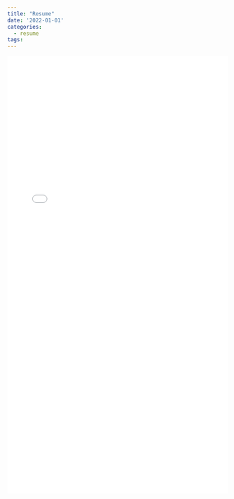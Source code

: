 ```yaml
---
title: "Resume"
date: '2022-01-01'
categories:
  - resume
tags:
---
```


<!-- <embed src="/assets/images/lamp.pdf" width="500" height="375"> -->

<iframe src="/assets/images/Jeremy_Thaller_Resume.pdf" width="100%" height="1000px" style="border:none;"></iframe>